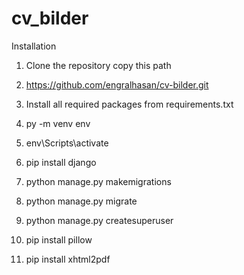 # cv_bilder
Installation
1. Clone the repository copy this path
2. https://github.com/engralhasan/cv-bilder.git

3. Install all required packages from requirements.txt
4. py -m venv env
5. env\Scripts\activate
6. pip install django
7. python manage.py makemigrations
8. python manage.py migrate
9. python manage.py createsuperuser
10. pip install pillow
11. pip install xhtml2pdf
